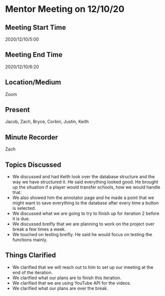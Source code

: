 # Mentor Meeting on 12/10/20

## Meeting Start Time

2020/12/10/5:00

## Meeting End Time

2020/12/10/6:20

## Location/Medium

Zoom

## Present

Jacob, Zach, Bryce, Corbin, Justin, Keith

## Minute Recorder

Zach

## Topics Discussed

- We discussed and had Keith look over the database structure and the way we have structured it. He said everything looked good.
He brought up the situation if a player would transfer schools, how we would handle that. 
- We also showed him the annotator page and he made a point that we might want to save everything to the database after every time a button is selected. 
- We discussed what we are going to try to finish up for iteration 2 before it is due. 
- We discussed breifly that we are planning to work on the project over break a few times a week. 
- We touched on testing breifly. He said he would focus on testing the functions mainly.  

## Things Clarified

- We clarified that we will reach out to him to set up our meeting at the end of the iteration. 
- We clarified what our plans are to finish this iteration.
- We clarified that we are using YouTube API for the videos. 
- We clarified what our plans are over the break. 
